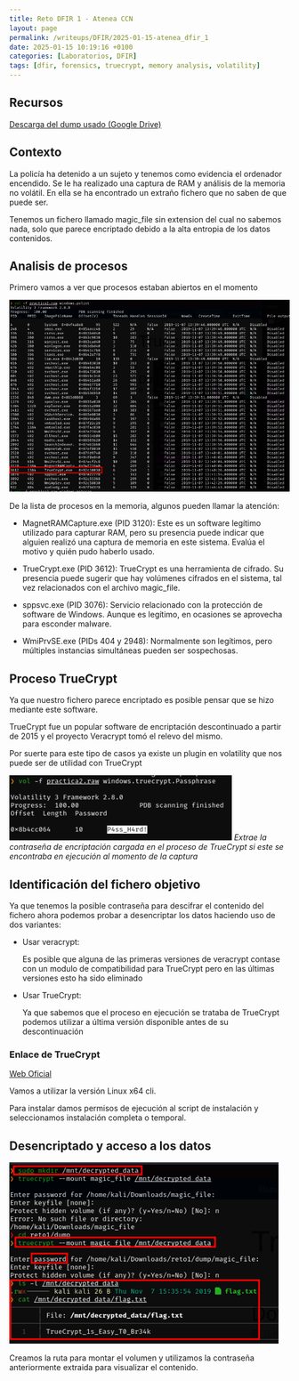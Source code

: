 ```yaml
---
title: Reto DFIR 1 - Atenea CCN
layout: page
permalink: /writeups/DFIR/2025-01-15-atenea_dfir_1
date: 2025-01-15 10:19:16 +0100
categories: [Laboratorios, DFIR]
tags: [dfir, forensics, truecrypt, memory analysis, volatility]
---
```


## Recursos

[Descarga del dump usado (Google Drive)](https://drive.google.com/file/d/1J_OfVL5IzVE44t5fergJA146wnbDSHA6/view)

## Contexto

La policía ha detenido a un sujeto y tenemos como evidencia el ordenador encendido.
Se le ha realizado una captura de RAM y análisis de la memoria no volátil. En ella se ha
encontrado un extraño fichero que no saben de que puede ser.

Tenemos un fichero llamado magic_file sin extension del cual no sabemos nada, solo que parece encriptado debido a la alta entropia de los datos contenidos.

## Analisis de procesos

Primero vamos a ver que procesos estaban abiertos en el momento

![Listado de procesos en memoria](/assets/img/writeups/DFIR/atenea_dfir_1/20250115_101916_2025-01-15_11-19.png)

De la lista de procesos en la memoria, algunos pueden llamar la atención:

- MagnetRAMCapture.exe (PID 3120): Este es un software legítimo utilizado para capturar RAM, pero su presencia puede indicar que alguien realizó una captura de memoria en este sistema. Evalúa el motivo y quién pudo haberlo usado.

- TrueCrypt.exe (PID 3612): TrueCrypt es una herramienta de cifrado. Su presencia puede sugerir que hay volúmenes cifrados en el sistema, tal vez relacionados con el archivo magic_file.

- sppsvc.exe (PID 3076): Servicio relacionado con la protección de software de Windows. Aunque es legítimo, en ocasiones se aprovecha para esconder malware.

- WmiPrvSE.exe (PIDs 404 y 2948): Normalmente son legítimos, pero múltiples instancias simultáneas pueden ser sospechosas.

## Proceso TrueCrypt

Ya que nuestro fichero parece encriptado es posible pensar que se hizo mediante este software.

TrueCrypt fue un popular software de encriptación descontinuado a partir de 2015 y el proyecto Veracrypt tomó el relevo del mismo.

Por suerte para este tipo de casos ya existe un plugin en volatility que nos puede ser de utilidad con TrueCrypt

![Extracción de contraseña](/assets/img/writeups/DFIR/atenea_dfir_1/20250115_102236_2025-01-15_11-22.png)
_Extrae la contraseña de encriptación cargada en el proceso de TrueCrypt si este se encontraba en ejecución al momento de la captura_

## Identificación del fichero objetivo

Ya que tenemos la posible contraseña para descifrar el contenido del fichero ahora podemos probar a desencriptar los datos haciendo uso de dos variantes:

- Usar veracrypt:

  Es posible que alguna de las primeras versiones de veracrypt contase con un modulo de compatibilidad para TrueCrypt pero en las últimas versiones esto ha sido eliminado

- Usar TrueCrypt:

  Ya que sabemos que el proceso en ejecución se trataba de TrueCrypt podemos utilizar a última versión disponible antes de su descontinuación

### Enlace de TrueCrypt

[Web Oficial](https://www.truecrypt71a.com/downloads/)

Vamos a utilizar la versión Linux x64 cli.

Para instalar damos permisos de ejecución al script de instalación y seleccionamos instalación completa o temporal.

## Desencriptado y acceso a los datos

![Proceso de desencriptado](/assets/img/writeups/DFIR/atenea_dfir_1/20250115_103036_2025-01-15_11-30.png)

Creamos la ruta para montar el volumen y utilizamos la contraseña anteriormente extraida para visualizar el contenido.